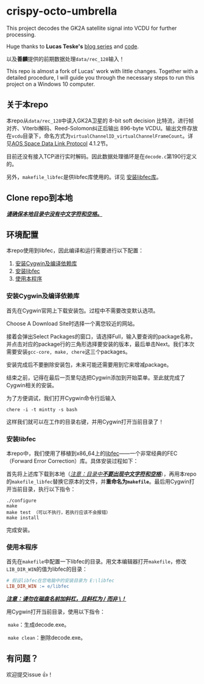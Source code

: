 # crispy-octo-umbrella
This project decodes the GK2A satellite signal into VCDU for further processing.

Huge thanks to **Lucas Teske's** [blog series](https://lucasteske.dev/satcom-projects/satellite-projects) and [code](https://github.com/racerxdl/open-satellite-project/blob/225a36d4144c0fe0704eb50a8fbc428914f654c0/GOES/network/decoder_tcp.c). 

以及**善麟**提供的前期数据处理`data/rec_128`输入！

This repo is almost a fork of Lucas' work with little changes. Together with a detailed procedure, I will guide you through the necessary steps to run this project on a Windows 10 computer.



## 关于本repo

本repo从`data/rec_128`中读入GK2A卫星的 8-bit soft decision 比特流，进行帧对齐、Viterbi解码、Reed-Solomon纠正后输出 896-byte VCDU。输出文件存放在`vcdu`目录下，命名方式为`virtualChannelID_virtualChannelFrameCount`。详见[AOS Space Data Link Protocol](https://public.ccsds.org/Pubs/732x0b3e1.pdf) 4.1.2节。

目前还没有接入TCP进行实时解码。因此数据处理循环是在`decode.c`第190行定义的。

另外，`makefile_libfec`是供libfec库使用的。详见 [安装libfec库](#安装libfec库)。



## Clone repo到本地

*<u>**请确保本地目录中没有中文字符和空格。**</u>*



## 环境配置

本repo使用到libfec，因此编译和运行需要进行以下配置：

1. [安装Cygwin及编译依赖库](#安装Cygwin及编译依赖库)
2. [安装libfec](#安装libfec)
3. [使用本程序](#使用本程序)



### 安装Cygwin及编译依赖库

首先在Cygwin官网上下载安装包。过程中不需要改变默认选项。

Choose A Download Site时选择一个离您较近的网站。

接着会弹出Select Packages的窗口，请选择Full，输入要查询的package名称，并点击对应的package行的三角形选择要安装的版本，最后单击Next。我们本次需要安装`gcc-core, make, chere`这三个packages。

安装完成后不要删除安装包，未来可能还需要用到它来增减package。

结束之前，记得在最后一页里勾选把Cygwin添加到开始菜单。至此就完成了Cygwin相关的安装。

为了方便调试，我们打开Cygwin命令行后输入

```shell
chere -i -t mintty -s bash
```

这样我们就可以在工作的目录右键，并用Cygwin打开当前目录了！



### 安装libfec

本repo中，我们使用了移植到x86_64上的[libfec](https://github.com/quiet/libfec)——一个非常经典的FEC（Forward Error Correction）库。具体安装过程如下：

首先将上述库下载到本地（*<u>注意：目录中**不要出现中文字符和空格**</u>*），再用本repo的`makefile_libfec`替换它原本的文件，并**重命名为`makefile`**。最后用Cygwin打开当前目录，执行以下指令：

```shell
./configure
make
make test （可以不执行，若执行应该不会报错）
make install
```

完成安装。



### 使用本程序

首先在`makefile`中配置一下libfec的目录。用文本编辑器打开`makefile`，修改`LIB_DIR_WIN`的值为libfec的目录：

```makefile
# 假设libfec在您电脑中的安装目录为 E:\libfec
LIB_DIR_WIN := e/libfec
```

<u>***注意：请勿在磁盘名前加斜杠，且斜杠为 / 而非 \\！***</u>

用Cygwin打开当前目录，使用以下指令：

​	`make`：生成decode.exe。

​	`make clean`：删除decode.exe。



## 有问题？

欢迎提交issue :+1:！



